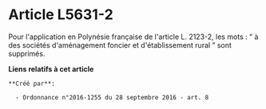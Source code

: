 # Article L5631-2

Pour l'application en Polynésie française de l'article L. 2123-2, les mots : “ à des sociétés d'aménagement foncier et
d'établissement rural ” sont supprimés.

**Liens relatifs à cet article**

	**Créé par**:

	  - Ordonnance n°2016-1255 du 28 septembre 2016 - art. 8
